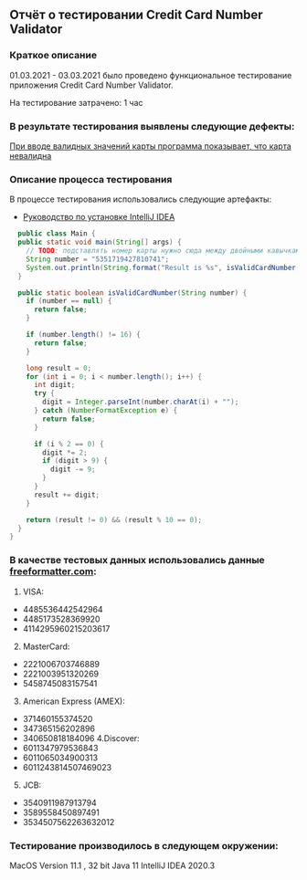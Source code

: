 ## Отчёт о тестировании Credit Card Number Validator

### Краткое описание
01.03.2021 - 03.03.2021 было проведено функциональное тестирование приложения Credit Card Number Validator.

На тестирование затрачено: 1 час

### В результате тестирования выявлены следующие дефекты:

[При вводе валидных значений карты программа показывает, что карта невалидна](https://github.com/jennymigunova/Credit_card_number_validation/issues/2)

### Описание процесса тестирования
В процессе тестирования использовались следующие артефакты:

- [Руководство по установке IntelliJ IDEA](https://github.com/netology-code/javaqa-homeworks/blob/master/intro/idea.md)
```java 
  public class Main {
  public static void main(String[] args) {
    // TODO: подставлять номер карты нужно сюда между двойными кавычками, без пробелов
    String number = "5351719427810741";
    System.out.println(String.format("Result is %s", isValidCardNumber(number) ? "OK" : "FAIL"));
  }

  public static boolean isValidCardNumber(String number) {
    if (number == null) {
      return false;
    }

    if (number.length() != 16) {
      return false;
    }

    long result = 0;
    for (int i = 0; i < number.length(); i++) {
      int digit;
      try {
        digit = Integer.parseInt(number.charAt(i) + "");
      } catch (NumberFormatException e) {
        return false;
      }

      if (i % 2 == 0) {
        digit *= 2;
        if (digit > 9) {
          digit -= 9;
        }
      }
      result += digit;
    }

    return (result != 0) && (result % 10 == 0);
  }
}
```
### В качестве тестовых данных использовались данные [freeformatter.com](freeformatter.com):

1. VISA:
- 4485536442542964
- 4485173528369920
- 4114295960215203617
2. MasterCard:
- 2221006703746889
- 2221003951320269
- 5458745083157541
3. American Express (AMEX):
- 371460155374520
- 347365156202896
- 340650818184096
4.Discover:
- 6011347979536843
- 6011065034900313
- 6011243814507469023
5. JCB:
- 3540911987913794
- 3589558450897491
- 3534507562263632012

### Тестирование производилось в следующем окружении:

MacOS Version 11.1 , 32 bit
Java 11
IntelliJ IDEA 2020.3
